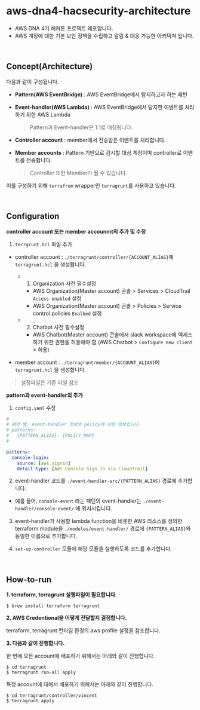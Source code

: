 # aws-dna4-hacsecurity-architecture

- AWS DNA 4기 해커톤 프로젝트 레포입니다.
- AWS 계정에 대한 기본 보안 정책을 수립하고 알람 & 대응 가능한 아키텍쳐 입니다.

<br />

## Concept(Architecture)

다음과 같이 구성됩니다.

- **Pattern(AWS EventBridge)** : AWS EventBridge에서 탐지하고자 하는 패턴

- **Event-handler(AWS Lambda)** : AWS EventBridge에서 탐지한 이벤트를 처리하기 위한 AWS Lambda

  > Pattern과 Event-handler은 1:1로 매칭됩니다.

- **Controller account** : member에서 전송받은 이벤트를 처리합니다.

- **Member accounts** : Pattern 기반으로 감시할 대상 계정이며 controller로 이벤트를 전송합니다.

  > Controller 또한 Member가 될 수 있습니다.

이를 구성하기 위해 `terrafrom` wrapper인 `terragrunt`를 사용하고 있습니다.

<br />

## Configuration

**controller account 또는 member accounmt의 추가 및 수정**

1. `terrgrunt.hcl` 파일 추가

- controller account : `./terragrunt/controller/{ACCOUNT_ALIAS}`에 `terragrunt.hcl` 을 생성합니다.

  - 1. Organization 사전 필수설정

    - AWS Organization(Master account) 콘솔 > Services > CloudTrail `Access enabled` 설정
    - AWS Organization(Master account) 콘솔 > Policies > Service control policies `Enalbed` 설정

  - 2. Chatbot 사전 필수설정

    - AWS Chatbot(Master account) 콘솔에서 slack workspace에 액세스하기 위한 권한을 허용해야 함 (AWS Chatbot > `Configure new client` > 허용)

- member account : `./terragrunt/member/{ACCOUNT_ALIAS}`에 `terragrunt.hcl` 을 생성합니다.


> 설정파일은 기존 파일 참조


**pattern과 event-handler의 추가**

1. `config.yaml` 수정

```yaml
#
# 패턴 별, event-handler 정보와 policy에 대한 정보입니다.
# patterns:
#   {PATTERN_ALIAS}: {POLICY_MAP}
#

patterns:
  console-login:
    source: [aws.signin]
    detail-type: [AWS Console Sign In via CloudTrail]
```

2. event-handler 코드를 `./event-handler-src/{PATTERN_ALIAS}` 경로에 추가합니다.

- 예를 들어, `console-event` 라는 패턴의 event-handler는 `./event-handler/console-event/` 에 위치시킵니다.

3. event-handler가 사용할 lambda function을 비롯한  AWS 리소스를 정의한 terraform module을 `./modules/event-handler/` 경로에 `{PATTERN_ALIAS}`와 동일한 이름으로 추가합니다.

4.  `set-up-controller` 모듈에 해당 모듈을 실행하도록 코드를 추가합니다.

<br />

## How-to-run

**1. terraform, terragrunt 실행파일이 필요합니다.**

```shell
$ brew install terraform terragrunt
```

**2. AWS Credentional을 어떻게 전달할지 결정합니다.**

terraform, terragrunt 런타임 환경의 aws profile 설정을 참조합니다.

**3. 다음과 같이 진행합니다.** 

한 번에 모든 account에 배포하기 위해서는 아래와 같이 진행합니다.

```shell
$ cd terragrunt
$ terragrunt run-all apply
```

특정 account에 대해서 배포하기 위해서는 아래와 같이 진행합니다.

```shell
$ cd terragrunt/controller/vincent
$ terragrunt apply
```
